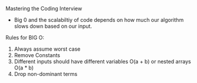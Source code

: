 Mastering the Coding Interview

- Big 0 and the scalabiltiy of code depends on how much our algorithm slows down based on our input.

Rules for BIG O:
1. Always assume worst case
2. Remove Constants
3. Different inputs should have different variables O(a + b) or nested arrays O(a * b)
4. Drop non-dominant terms

